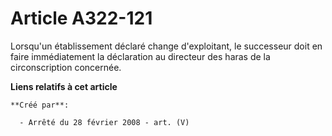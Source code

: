 # Article A322-121

Lorsqu'un établissement déclaré change d'exploitant, le successeur doit en faire immédiatement la déclaration au directeur
des haras de la circonscription concernée.

**Liens relatifs à cet article**

	**Créé par**:

	  - Arrêté du 28 février 2008 - art. (V)
